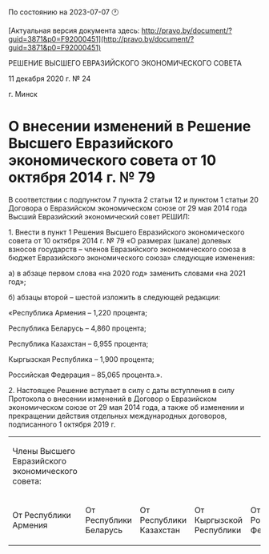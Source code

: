 По состоянию на 2023-07-07 &#x1F550;

[Актуальная версия документа здесь: http://pravo.by/document/?guid=3871&p0=F92000451](http://pravo.by/document/?guid=3871&p0=F92000451)

<p>РЕШЕНИЕ ВЫСШЕГО ЕВРАЗИЙСКОГО ЭКОНОМИЧЕСКОГО СОВЕТА</p>
<p>11 декабря 2020 г. № 24</p>
<p>г. Минск</p>
<h1>О внесении изменений в Решение Высшего Евразийского экономического совета от 10 октября 2014 г. № 79</h1>
<p>В соответствии с подпунктом 7 пункта 2 статьи 12 и пунктом 1 статьи 20 Договора о Евразийском экономическом союзе от 29 мая 2014 года Высший Евразийский экономический совет РЕШИЛ:</p>
<p>1. Внести в пункт 1 Решения Высшего Евразийского экономического совета от 10 октября 2014 г. № 79 «О размерах (шкале) долевых взносов государств – членов Евразийского экономического союза в бюджет Евразийского экономического союза» следующие изменения:</p>
<p>а) в абзаце первом слова «на 2020 год» заменить словами «на 2021 год»;</p>
<p>б) абзацы второй – шестой изложить в следующей редакции:</p>
<p>«Республика Армения – 1,220 процента;</p>
<p>Республика Беларусь – 4,860 процента;</p>
<p>Республика Казахстан – 6,955 процента;</p>
<p>Кыргызская Республика – 1,900 процента;</p>
<p>Российская Федерация – 85,065 процента.».</p>
<p>2. Настоящее Решение вступает в силу с даты вступления в силу Протокола о внесении изменений в Договор о Евразийском экономическом союзе от 29 мая 2014 года, а также об изменении и прекращении действия отдельных международных договоров, подписанного 1 октября 2019 г.</p>
<p></p>
<table>
<tr><td><p>Члены Высшего Евразийского экономического совета:</p></td></tr>
<tr>
<td><p>От Республики Армения</p></td>
<td><p>От Республики Беларусь</p></td>
<td><p>От Республики Казахстан</p></td>
<td><p>От Кыргызской Республики</p></td>
<td><p>От Российской Федерации</p></td>
</tr>
</table>
<p></p>